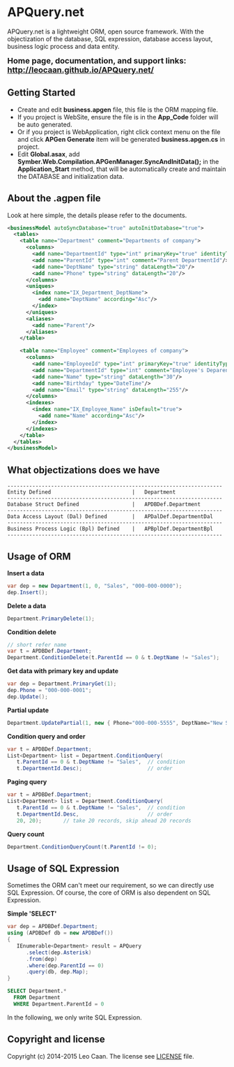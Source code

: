 APQuery.net
=======

APQuery.net is a lightweight ORM, open source framework. With the objectization of the database, 
SQL expression, database access layout, business logic process and data entity.

**<font size="+1">Home page, documentation, and support links: http://leocaan.github.io/APQuery.net/</font>**


Getting Started
---------------

* Create and edit **business.apgen** file, this file is the ORM mapping file.
* If you project is WebSite, ensure the file is in the **App_Code** folder will be auto generated.
* Or if you project is WebApplication, right click context menu on the file and click **APGen Generate**
  item will be generated **business.apgen.cs** in project.
* Edit **Global.asax**, add **Symber.Web.Compilation.APGenManager.SyncAndInitData();** in the
  **Application_Start** method, that will be automatically create and maintain the DATABASE and
  initialization data.


About the .agpen file
---------------------

  Look at here simple, the details please refer to the documents.

```xml
<businessModel autoSyncDatabase="true" autoInitDatabase="true">
  <tables>
    <table name="Department" comment="Departments of company">
      <columns>
        <add name="DepartmentId" type="int" primaryKey="true" identityType="Provider"/>
        <add name="ParentId" type="int" comment="Parent DepartmentId"/>
        <add name="DeptName" type="string" dataLength="20"/>
        <add name="Phone" type="string" dataLength="20"/>
      </columns>
      <uniques>
        <index name="IX_Department_DeptName">
          <add name="DeptName" according="Asc"/>
        </index>
      </uniques>
      <aliases>
        <add name="Parent"/>
      </aliases>
    </table>

    <table name="Employee" comment="Employees of company">
      <columns>
        <add name="EmployeeId" type="int" primaryKey="true" identityType="Provider"/>
        <add name="DepartmentId" type="int" comment="Employee's DeparentId"/>
        <add name="Name" type="string" dataLength="30"/>
        <add name="Birthday" type="DateTime"/>
        <add name="Email" type="string" dataLength="255"/>
      </columns>
      <indexes>
        <index name="IX_Employee_Name" isDefault="true">
          <add name="Name" according="Asc"/>
        </index>
      </indexes>
    </table>			 
  </tables>
</businessModel>
```


What objectizations does we have
--------------------------------

```
---------------------------------------------------------------------
Entity Defined                          |   Department
---------------------------------------------------------------------
Database Struct Defined                 |   APDBDef.Department
---------------------------------------------------------------------
Data Access Layout (Dal) Defined        |   APDalDef.DepartmentDal
---------------------------------------------------------------------
Business Process Logic (Bpl) Defined    |   APBplDef.DepartmentBpl
---------------------------------------------------------------------
```


Usage of ORM
------------

**Insert a data**
```cs
var dep = new Department(1, 0, "Sales", "000-000-0000");
dep.Insert();
```

**Delete a data**
```cs
Department.PrimaryDelete(1);
```

**Condition delete**
```cs
// short refer name
var t = APDBDef.Department;
Department.ConditionDelete(t.ParentId == 0 & t.DeptName != "Sales");
```

**Get data with primary key and update**
```cs
var dep = Department.PrimaryGet(1);
dep.Phone = "000-000-0001";
dep.Update();
```

**Partial update**
```cs
Department.UpdatePartial(1, new { Phone="000-000-5555", DeptName="New Seals"});
```

**Condition query and order**
```cs
var t = APDBDef.Department;
List<Department> list = Department.ConditionQuery(
   t.ParentId == 0 & t.DeptName != "Sales",  // condition
   t.DepartmentId.Desc);                     // order
```

**Paging query**
```cs
var t = APDBDef.Department;
List<Department> list = Department.ConditionQuery(
   t.ParentId == 0 & t.DeptName != "Sales",  // condition
   t.DepartmentId.Desc,                      // order
   20, 20);       // take 20 records, skip ahead 20 records
```

**Query count**
```cs
Department.ConditionQueryCount(t.ParentId != 0);
```


Usage of SQL Expression
-----------------------
Sometimes the ORM can't meet our requirement, so we can directly use SQL Expression.
Of course, the core of ORM is also dependent on SQL Expression.

**Simple 'SELECT'**
```cs
var dep = APDBDef.Department;
using (APDBDef db = new APDBDef())
{
   IEnumerable<Department> result = APQuery
      .select(dep.Asterisk)
      .from(dep)
      .where(dep.ParentId == 0)
      .query(db, dep.Map);
}
```
```sql
SELECT Department.* 
  FROM Department
  WHERE Department.ParentId = 0
```

In the following, we only write SQL Expression.



Copyright and license
---------------------
Copyright (c) 2014-2015 Leo Caan. The license see [LICENSE][license] file.



[license]: LICENSE.md
